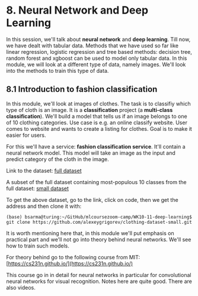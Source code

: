 # 8. Neural Network and Deep Learning

In this session, we'll talk about **neural network** and **deep learning**. Till now, we have dealt with tabular data. Methods that we have used so far like 
linear regression, logistic regression and tree based methods: decision tree, random forest and xgboost can be used to model only tabular data. In this module, 
we will look at a different type of data, namely images. We'll look into the methods to train this type of data. 

## 8.1 Introduction to fashion classification

 In this module, we'll look at images of clothes. The task is to classifiy which type of cloth is an image. It is a **classification** project (a **multi-class classification**). We'll build a model that tells us if an image belongs to one of 10 clothing categories. Use case is e.g. an online classify website. User comes to 
 website and wants to create a listing for clothes. Goal is to make it easier for users.
 
 For this we'll have a service: **fashion classification service**. It'll contain a neural network model. This model will take an image as the input and predict 
 category of the cloth in the image.
 
 Link to the dataset: [full dataset](https://github.com/alexeygrigorev/clothing-dataset)
 
 A subset of the full dataset containing most-populous 10 classes from the full dataset: [small dataset](https://github.com/alexeygrigorev/clothing-dataset-small)
 
 To get the above dataset, go to the link, click on code, then we get the address and then clone it with:


 ```
 (base) bsarma@turing:~/GitHub/mlcoursezoom-camp/WK10-11-deep-learning$ git clone https://github.com/alexeygrigorev/clothing-dataset-small.git
 ```
 
 It is worth mentioning here that, in this module we'll put emphasis on practical part and we'll not go into theory behind neural networks. We'll see how to train 
 such models. 
 
 For theory behind go to the following course from MIT: [https://cs231n.github.io/](https://cs231n.github.io/) 
 
 This course go in in detail for neural networks in particular for convolutional neural networks for visual recognition. Notes here are quite good. There are also videos.
 
